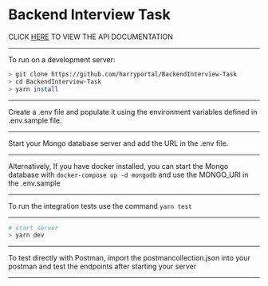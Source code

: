 # Backend Interview Task
CLICK [HERE](https://documenter.getpostman.com/view/20276941/2s9XxsWGxQ) TO VIEW THE API DOCUMENTATION

***
To run on a development server: 

```sh
> git clone https://github.com/harryportal/BackendInterview-Task
> cd BackendInterview-Task
> yarn install
```

***
Create a .env file and populate it using the environment variables defined in .env.sample file.
***
Start your Mongo database server and add the URL in the .env file.
***
Alternatively, If you have docker installed, you can start the Mongo database with ```docker-compose up -d mongodb``` and use the MONGO_URI in the .env.sample
***
To run the integration tests use the command ```yarn test```
***

```sh
# start server
> yarn dev
```
***
To test directly with Postman, import the postmancollection.json into your postman and test the endpoints after starting your server
***

